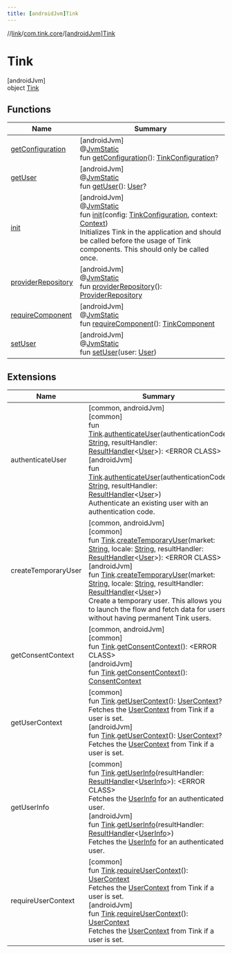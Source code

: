 ```yaml
---
title: [androidJvm]Tink
---
```

//[link](../../../index.html)/[com.tink.core](../index.html)/[[androidJvm]Tink](index.html)



# Tink



[androidJvm]\
object [Tink](index.html)



## Functions


| Name | Summary |
|---|---|
| [getConfiguration](get-configuration.html) | [androidJvm]<br>@[JvmStatic](https://kotlinlang.org/api/latest/jvm/stdlib/kotlin.jvm/-jvm-static/index.html)<br>fun [getConfiguration](get-configuration.html)(): [TinkConfiguration](../../com.tink.service.network/[android-jvm]-tink-configuration/index.html)? |
| [getUser](get-user.html) | [androidJvm]<br>@[JvmStatic](https://kotlinlang.org/api/latest/jvm/stdlib/kotlin.jvm/-jvm-static/index.html)<br>fun [getUser](get-user.html)(): [User](../../com.tink.model.user/[android-jvm]-user/index.html)? |
| [init](init.html) | [androidJvm]<br>@[JvmStatic](https://kotlinlang.org/api/latest/jvm/stdlib/kotlin.jvm/-jvm-static/index.html)<br>fun [init](init.html)(config: [TinkConfiguration](../../com.tink.service.network/[android-jvm]-tink-configuration/index.html), context: [Context](https://developer.android.com/reference/kotlin/android/content/Context.html))<br>Initializes Tink in the application and should be called before the usage of Tink components. This should only be called once. |
| [providerRepository](provider-repository.html) | [androidJvm]<br>@[JvmStatic](https://kotlinlang.org/api/latest/jvm/stdlib/kotlin.jvm/-jvm-static/index.html)<br>fun [providerRepository](provider-repository.html)(): [ProviderRepository](../../com.tink.core.provider/[android-jvm]-provider-repository/index.html) |
| [requireComponent](require-component.html) | [androidJvm]<br>@[JvmStatic](https://kotlinlang.org/api/latest/jvm/stdlib/kotlin.jvm/-jvm-static/index.html)<br>fun [requireComponent](require-component.html)(): [TinkComponent](../[android-jvm]-tink-component/index.html) |
| [setUser](set-user.html) | [androidJvm]<br>@[JvmStatic](https://kotlinlang.org/api/latest/jvm/stdlib/kotlin.jvm/-jvm-static/index.html)<br>fun [setUser](set-user.html)(user: [User](../../com.tink.model.user/[android-jvm]-user/index.html)) |


## Extensions


| Name | Summary |
|---|---|
| authenticateUser | [common, androidJvm]<br>[common]<br>fun [Tink](../[common]-tink/index.html).[authenticateUser](../../com.tink.link/[common]authenticate-user.html)(authenticationCode: [String](https://kotlinlang.org/api/latest/jvm/stdlib/kotlin/-string/index.html), resultHandler: [ResultHandler](../../com.tink.service.handler/[common]-result-handler/index.html)&lt;[User](../../com.tink.model.user/[common]-user/index.html)&gt;): &lt;ERROR CLASS&gt;<br>[androidJvm]<br>fun [Tink](index.html).[authenticateUser](../../com.tink.link/[android-jvm]authenticate-user.html)(authenticationCode: [String](https://kotlinlang.org/api/latest/jvm/stdlib/kotlin/-string/index.html), resultHandler: [ResultHandler](../../com.tink.service.handler/[android-jvm]-result-handler/index.html)&lt;[User](../../com.tink.model.user/[android-jvm]-user/index.html)&gt;)<br>Authenticate an existing user with an authentication code. |
| createTemporaryUser | [common, androidJvm]<br>[common]<br>fun [Tink](../[common]-tink/index.html).[createTemporaryUser](../../com.tink.link/[common]create-temporary-user.html)(market: [String](https://kotlinlang.org/api/latest/jvm/stdlib/kotlin/-string/index.html), locale: [String](https://kotlinlang.org/api/latest/jvm/stdlib/kotlin/-string/index.html), resultHandler: [ResultHandler](../../com.tink.service.handler/[common]-result-handler/index.html)&lt;[User](../../com.tink.model.user/[common]-user/index.html)&gt;): &lt;ERROR CLASS&gt;<br>[androidJvm]<br>fun [Tink](index.html).[createTemporaryUser](../../com.tink.link/[android-jvm]create-temporary-user.html)(market: [String](https://kotlinlang.org/api/latest/jvm/stdlib/kotlin/-string/index.html), locale: [String](https://kotlinlang.org/api/latest/jvm/stdlib/kotlin/-string/index.html), resultHandler: [ResultHandler](../../com.tink.service.handler/[android-jvm]-result-handler/index.html)&lt;[User](../../com.tink.model.user/[android-jvm]-user/index.html)&gt;)<br>Create a temporary user. This allows you to launch the flow and fetch data for users without having permanent Tink users. |
| getConsentContext | [common, androidJvm]<br>[common]<br>fun [Tink](../[common]-tink/index.html).[getConsentContext](../../com.tink.link/[common]get-consent-context.html)(): &lt;ERROR CLASS&gt;<br>[androidJvm]<br>fun [Tink](index.html).[getConsentContext](../../com.tink.link/[android-jvm]get-consent-context.html)(): [ConsentContext](../../com.tink.link.consent/[android-jvm]-consent-context/index.html) |
| getUserContext | [common]<br>fun [Tink](../[common]-tink/index.html).[getUserContext](../../com.tink.link/[common]get-user-context.html)(): [UserContext](../../com.tink.link.core.user/[common]-user-context/index.html)?<br>Fetches the [UserContext](../../com.tink.link.core.user/[common]-user-context/index.html) from Tink if a user is set.<br>[androidJvm]<br>fun [Tink](index.html).[getUserContext](../../com.tink.link/[android-jvm]get-user-context.html)(): [UserContext](../../com.tink.link.core.user/[android-jvm]-user-context/index.html)?<br>Fetches the [UserContext](../../com.tink.link.core.user/[android-jvm]-user-context/index.html) from Tink if a user is set. |
| getUserInfo | [common]<br>fun [Tink](../[common]-tink/index.html).[getUserInfo](../../com.tink.link/[common]get-user-info.html)(resultHandler: [ResultHandler](../../com.tink.service.handler/[common]-result-handler/index.html)&lt;[UserInfo](../../com.tink.model.user/[common]-user-info/index.html)&gt;): &lt;ERROR CLASS&gt;<br>Fetches the [UserInfo](../../com.tink.model.user/[common]-user-info/index.html) for an authenticated user.<br>[androidJvm]<br>fun [Tink](index.html).[getUserInfo](../../com.tink.link/[android-jvm]get-user-info.html)(resultHandler: [ResultHandler](../../com.tink.service.handler/[android-jvm]-result-handler/index.html)&lt;[UserInfo](../../com.tink.model.user/[android-jvm]-user-info/index.html)&gt;)<br>Fetches the [UserInfo](../../com.tink.model.user/[android-jvm]-user-info/index.html) for an authenticated user. |
| requireUserContext | [common]<br>fun [Tink](../[common]-tink/index.html).[requireUserContext](../../com.tink.link/[common]require-user-context.html)(): [UserContext](../../com.tink.link.core.user/[common]-user-context/index.html)<br>Fetches the [UserContext](../../com.tink.link.core.user/[common]-user-context/index.html) from Tink if a user is set.<br>[androidJvm]<br>fun [Tink](index.html).[requireUserContext](../../com.tink.link/[android-jvm]require-user-context.html)(): [UserContext](../../com.tink.link.core.user/[android-jvm]-user-context/index.html)<br>Fetches the [UserContext](../../com.tink.link.core.user/[android-jvm]-user-context/index.html) from Tink if a user is set. |

